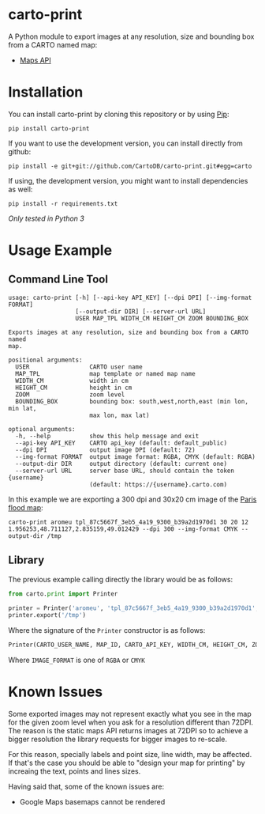 carto-print
===========

A Python module to export images at any resolution, size and bounding box from a CARTO named map:

* [Maps API](https://carto.com/docs/carto-engine/maps-api)

Installation
============

You can install carto-print by cloning this repository or by using
[Pip](http://pypi.python.org/pypi/pip):

    pip install carto-print

If you want to use the development version, you can install directly from github:

    pip install -e git+git://github.com/CartoDB/carto-print.git#egg=carto

If using, the development version, you might want to install dependencies as well:

    pip install -r requirements.txt

*Only tested in Python 3*

Usage Example
=============

Command Line Tool
-----------------

```
usage: carto-print [-h] [--api-key API_KEY] [--dpi DPI] [--img-format FORMAT]
                   [--output-dir DIR] [--server-url URL]
                   USER MAP_TPL WIDTH_CM HEIGHT_CM ZOOM BOUNDING_BOX

Exports images at any resolution, size and bounding box from a CARTO named
map.

positional arguments:
  USER                 CARTO user name
  MAP_TPL              map template or named map name
  WIDTH_CM             width in cm
  HEIGHT_CM            height in cm
  ZOOM                 zoom level
  BOUNDING_BOX         bounding box: south,west,north,east (min lon, min lat,
                       max lon, max lat)

optional arguments:
  -h, --help           show this help message and exit
  --api-key API_KEY    CARTO api_key (default: default_public)
  --dpi DPI            output image DPI (default: 72)
  --img-format FORMAT  output image format: RGBA, CMYK (default: RGBA)
  --output-dir DIR     output directory (default: current one)
  --server-url URL     server base URL, should contain the token {username}
                       (default: https://{username}.carto.com)
```

In this example we are exporting a 300 dpi and 30x20 cm image of the [Paris flood map](https://aromeu.carto.com/builder/87c5667f-3eb5-4a19-9300-b39a2d1970d1/embed):

```
carto-print aromeu tpl_87c5667f_3eb5_4a19_9300_b39a2d1970d1 30 20 12 1.956253,48.711127,2.835159,49.012429 --dpi 300 --img-format CMYK --output-dir /tmp
```

Library
-------

The previous example calling directly the library would be as follows:

```python
from carto.print import Printer

printer = Printer('aromeu', 'tpl_87c5667f_3eb5_4a19_9300_b39a2d1970d1', 'default_public', 30, 20, 12, '1.956253,48.711127,2.835159,49.012429', 300, 'CMYK')
printer.export('/tmp')
```

Where the signature of the `Printer` constructor is as follows:

```python
Printer(CARTO_USER_NAME, MAP_ID, CARTO_API_KEY, WIDTH_CM, HEIGHT_CM, ZOOM_LEVEL, BOUNDING_BOX, DPI, IMAGE_FORMAT)
```

Where `IMAGE_FORMAT` is one of `RGBA` or `CMYK`


Known Issues
============

Some exported images may not represent exactly what you see in the map for the given zoom level when you ask for a resolution different than 72DPI. The reason is the static maps API returns images at 72DPI so to achieve a bigger resolution the library requests for bigger images to re-scale.

For this reason, specially labels and point size, line width, may be affected. If that's the case you should be able to "design your map for printing" by increaing the text, points and lines sizes.

Having said that, some of the known issues are:

- Google Maps basemaps cannot be rendered
